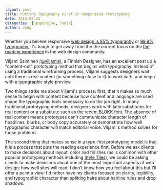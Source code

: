 ```yaml
---
layout: post
title: Putting Typography First in Responsive Prototyping
date: 2013-03-31
categories: [Responsive, Tools]
author: doug
---
```


Whether you believe responsive [web design is 95% typography](http://informationarchitects.net/blog/the-web-is-all-about-typography-period/) or [99.9% typography](http://www.welcomebrand.co.uk/thoughts/the-responsive-web-will-be-99-9-typography/), it's tough to get away from the the current focus on the [the reading experience](http://www.smashingmagazine.com/2013/02/18/designing-reading-experience/) in the web design community. 

Viljami Salminen [(@viljamis)](https://twitter.com/viljamis), a Finnish Designer, has an excellent post up a "content-out" prototyping method that begins with typography. Instead of using a traditional wireframing process, Viljami suggests designers wait until there is real content (or something close to it) to work with, and begin with a typographic style preview.

Two things strike me about Viljami's process: first, that it makes so much sense to begin with content because how content and language are used shape the typographic tools necessary to do the job right. In many traditional prototyping methods, designers work with latin substitutes for real content or a substitute such as the recent [BLOKK font](http://blokkfont.com/). The absence of real content means prototypes can't communicate character length of headlines, blurbs, or body copy accurately or demonstrate how well typographic character will match editorial voice. Viljami's method solves for those problems.

The second thing that makes sense in a type-first prototyping model is that it is a process that puts the reading experience first. Before we ask clients to make decisions about layout, color and finishes (as is common with other popular prototyping methods including [Style Tiles](http://styletil.es/)), we could be asking clients to make decisions about one of the most important aspects of web design: how well sites will read. I don't know how you feel about this but I'll offer a point a view: I'd rather have my clients focused on clarity, legibility, and typographic character than splitting hairs about hairline rules and drop shadows.
